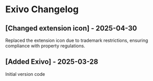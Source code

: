 # Exivo Changelog

## [Changed extension icon] - 2025-04-30

Replaced the extension icon due to trademark restrictions, ensuring compliance with property regulations.

## [Added Exivo] - 2025-03-28

Initial version code
